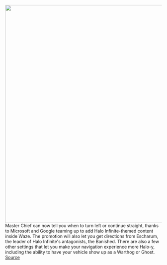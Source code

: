 <img src='https://cdn.vox-cdn.com/thumbor/xNzMP14vHFvhq3LMqKK8ECN9Y5w=/0x58:1125x1744/1200x800/filters:focal(477x277:657x457)/cdn.vox-cdn.com/uploads/chorus_image/image/69673844/IMG_2184.0.jpeg' width='700px' /><br/>
Master Chief can now tell you when to turn left or continue straight, thanks to Microsoft and Google teaming up to add Halo Infinite-themed content inside Waze. The promotion will also let you get directions from Escharum, the leader of Halo Infinite's antagonists, the Banished. There are also a few other settings that let you make your navigation experience more Halo-y, including the ability to have your vehicle show up as a Warthog or Ghost.
<a href='https://www.theverge.com/2021/8/3/22607927/waze-master-chief-halo-infinite-maps-promotion-warthog'> Source <a/>